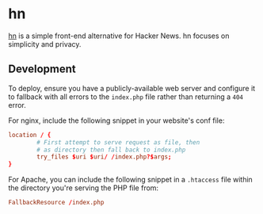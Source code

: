 # hn

[hn](https://hn.cleberg.net) is a simple front-end alternative for Hacker News. 
hn focuses on simplicity and privacy.

## Development

To deploy, ensure you have a publicly-available web server and configure it to 
fallback with all errors to the `index.php` file rather than returning a `404` 
error.

For nginx, include the following snippet in your website's conf file:

```conf
location / {
        # First attempt to serve request as file, then
        # as directory then fall back to index.php
        try_files $uri $uri/ /index.php?$args;
}
```

For Apache, you can include the following snippet in a `.htaccess` file within 
the directory you're serving the PHP file from:

```conf
FallbackResource /index.php
```
